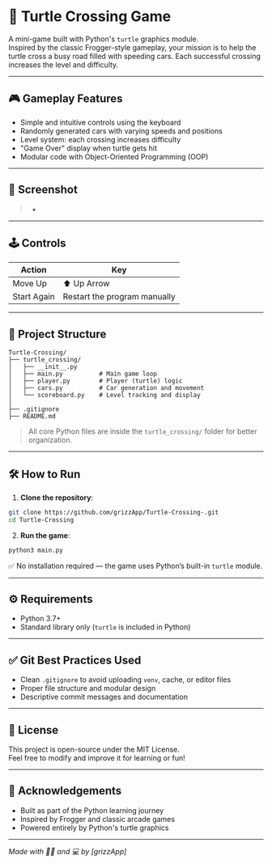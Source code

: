 # 🐢 Turtle Crossing Game

A mini-game built with Python's `turtle` graphics module.  
Inspired by the classic Frogger-style gameplay, your mission is to help the turtle cross a busy road filled with speeding cars. Each successful crossing increases the level and difficulty.

---

## 🎮 Gameplay Features

- Simple and intuitive controls using the keyboard
- Randomly generated cars with varying speeds and positions
- Level system: each crossing increases difficulty
- "Game Over" display when turtle gets hit
- Modular code with Object-Oriented Programming (OOP)

---

## 📸 Screenshot

> -

---

## 🕹️ Controls

| Action        | Key         |
|---------------|-------------|
| Move Up       | ⬆️ Up Arrow |
| Start Again   | Restart the program manually |

---

## 🧱 Project Structure

```
Turtle-Crossing/
├── turtle_crossing/
│   ├── __init__.py
│   ├── main.py          # Main game loop
│   ├── player.py        # Player (turtle) logic
│   ├── cars.py          # Car generation and movement
│   └── scoreboard.py    # Level tracking and display
│
├── .gitignore
├── README.md
```

> All core Python files are inside the `turtle_crossing/` folder for better organization.

---

## 🛠️ How to Run

1. **Clone the repository**:

```bash
git clone https://github.com/grizzApp/Turtle-Crossing-.git
cd Turtle-Crossing
```

2. **Run the game**:

```bash
python3 main.py
```

✅ No installation required — the game uses Python’s built-in `turtle` module.

---

## ⚙️ Requirements

- Python 3.7+
- Standard library only (`turtle` is included in Python)

---

## ✅ Git Best Practices Used

- Clean `.gitignore` to avoid uploading `venv`, cache, or editor files
- Proper file structure and modular design
- Descriptive commit messages and documentation

---

## 📄 License

This project is open-source under the MIT License.  
Feel free to modify and improve it for learning or fun!

---

## 🙌 Acknowledgements

- Built as part of the Python learning journey
- Inspired by Frogger and classic arcade games
- Powered entirely by Python's turtle graphics

---

*Made with 🐢🐍 and 💻 by [grizzApp]*
